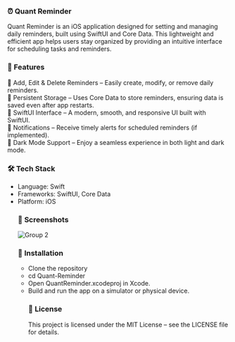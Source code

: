 <h3>⏰ Quant Reminder</h3>
<p>
Quant Reminder is an iOS application designed for setting and managing daily reminders, built using SwiftUI and Core Data. This lightweight and efficient app helps users stay organized by providing an intuitive interface for scheduling tasks and reminders.
</p>
<h3>🚀 Features</h3>
<p>
📝 Add, Edit & Delete Reminders – Easily create, modify, or remove daily reminders.
<br/>
📅 Persistent Storage – Uses Core Data to store reminders, ensuring data is saved even after app restarts.
  <br/>
🎨 SwiftUI Interface – A modern, smooth, and responsive UI built with SwiftUI.
<br/>
🔔 Notifications – Receive timely alerts for scheduled reminders (if implemented).
<br/>
🌙 Dark Mode Support – Enjoy a seamless experience in both light and dark mode.
</p>
<h3>🛠 Tech Stack</h3>
<ul><li>
Language: Swift</li>
<li>Frameworks: SwiftUI, Core Data</li>
<li>Platform: iOS</li>
<h3>📸 Screenshots</h3>

![Group 2](https://user-images.githubusercontent.com/2215799/77860223-e9bb7180-7205-11ea-87d6-79e7acff1c5f.png)


<h3>🚀 Installation</h3>
<ul><li>
Clone the repository</li>
<li>cd Quant-Reminder</li>
<li>Open QuantReminder.xcodeproj in Xcode.</li>
<li>Build and run the app on a simulator or physical device.</li>
<h3>📜 License</h3>
<p>
This project is licensed under the MIT License – see the LICENSE file for details.</p>

